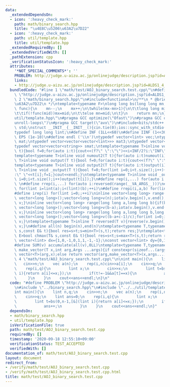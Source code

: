 ```yaml
---
data:
  _extendedDependsOn:
  - icon: ':heavy_check_mark:'
    path: math/binary_search.hpp
    title: "\u4E8C\u5206\u63A2\u7D22"
  - icon: ':heavy_check_mark:'
    path: util/template.hpp
    title: util/template.hpp
  _extendedRequiredBy: []
  _extendedVerifiedWith: []
  _pathExtension: cpp
  _verificationStatusIcon: ':heavy_check_mark:'
  attributes:
    '*NOT_SPECIAL_COMMENTS*': ''
    PROBLEM: http://judge.u-aizu.ac.jp/onlinejudge/description.jsp?id=ALDS1_4_B
    links:
    - http://judge.u-aizu.ac.jp/onlinejudge/description.jsp?id=ALDS1_4_B
  bundledCode: "#line 1 \"math/test/AOJ_binary_search.test.cpp\"\n#define PROBLEM\
    \ \"http://judge.u-aizu.ac.jp/onlinejudge/description.jsp?id=ALDS1_4_B\"\n#line\
    \ 2 \"math/binary_search.hpp\"\n#include<functional>\n/**\n * @brief \u4E8C\u5206\
    \u63A2\u7D22\n */\ntemplate<typename F>\nlong long bs(long long mn,long long mx,F\
    \ func){\n    mn--;\n    mx++;\n\twhile(mx-mn>1){\n\t\tlong long mid=(mn+mx)/2;\n\
    \t\tif(!func(mid))mx=mid;\n\t\telse mn=mid;\n\t}\n    return mn;\n}\n#line 2 \"\
    util/template.hpp\"\n#pragma GCC optimize(\"Ofast\")\n#pragma GCC optimize(\"\
    unroll-loops\")\n#pragma GCC target(\"avx\")\n#include<bits/stdc++.h>\nusing namespace\
    \ std;\nstruct __INIT__{__INIT__(){cin.tie(0);ios::sync_with_stdio(false);cout<<fixed<<setprecision(15);}}__INIT__;\n\
    typedef long long lint;\n#define INF (1LL<<60)\n#define IINF (1<<30)\n#define\
    \ EPS (1e-10)\n#define endl ('\\n')\ntypedef vector<lint> vec;\ntypedef vector<vector<lint>>\
    \ mat;\ntypedef vector<vector<vector<lint>>> mat3;\ntypedef vector<string> svec;\n\
    typedef vector<vector<string>> smat;\ntemplate<typename T>inline void numout(T\
    \ t){bool f=0;for(auto i:t){cout<<(f?\" \":\"\")<<i<INF/2?i:\"INF\";f=1;}cout<<endl;}\n\
    template<typename T>inline void numout2(T t){for(auto i:t)numout(i);}\ntemplate<typename\
    \ T>inline void output(T t){bool f=0;for(auto i:t){cout<<(f?\" \":\"\")<<i;f=1;}cout<<endl;}\n\
    template<typename T>inline void output2(T t){for(auto i:t)output(i);}\ntemplate<typename\
    \ T>inline void _output(T t){bool f=0;for(lint i=0;i<t.size();i++){cout<<f?\"\"\
    :\" \"<<t[i];f=1;}cout<<endl;}\ntemplate<typename T>inline void _output2(T t){for(lint\
    \ i=0;i<t.size();i++)output(t[i]);}\n#define rep(i,...) for(auto i:range(__VA_ARGS__))\
    \ \n#define rrep(i,...) for(auto i:reversed(range(__VA_ARGS__)))\n#define repi(i,a,b)\
    \ for(lint i=lint(a);i<(lint)(b);++i)\n#define rrepi(i,a,b) for(lint i=lint(b)-1;i>=lint(a);--i)\n\
    #define irep(i) for(lint i=0;;++i)\ninline vector<long long> range(long long n){if(n<=0)return\
    \ vector<long long>();vector<long long>v(n);iota(v.begin(),v.end(),0LL);return\
    \ v;}\ninline vector<long long> range(long long a,long long b){if(b<=a)return\
    \ vector<long long>();vector<long long>v(b-a);iota(v.begin(),v.end(),a);return\
    \ v;}\ninline vector<long long> range(long long a,long long b,long long c){if((b-a+c-1)/c<=0)return\
    \ vector<long long>();vector<long long>v((b-a+c-1)/c);for(int i=0;i<(int)v.size();++i)v[i]=i?v[i-1]+c:a;return\
    \ v;}\ntemplate<typename T>inline T reversed(T v){reverse(v.begin(),v.end());return\
    \ v;}\n#define all(n) begin(n),end(n)\ntemplate<typename T,typename E>bool chmin(T&\
    \ s,const E& t){bool res=s>t;s=min<T>(s,t);return res;}\ntemplate<typename T,typename\
    \ E>bool chmax(T& s,const E& t){bool res=s<t;s=max<T>(s,t);return res;}\nconst\
    \ vector<lint> dx={1,0,-1,0,1,1,-1,-1};\nconst vector<lint> dy={0,1,0,-1,1,-1,1,-1};\n\
    #define SUM(v) accumulate(all(v),0LL)\ntemplate<typename T,typename ...Args>auto\
    \ make_vector(T x,int arg,Args ...args){if constexpr(sizeof...(args)==0)return\
    \ vector<T>(arg,x);else return vector(arg,make_vector<T>(x,args...));}\n#line\
    \ 4 \"math/test/AOJ_binary_search.test.cpp\"\n\nint main(){\n    lint n,q;\n \
    \   cin>>n;\n    vec a(n);\n    rep(i,n)cin>>a[i];\n    cin>>q;\n    lint ans=0;\n\
    \    rep(i,q){\n        lint x;\n        cin>>x;\n        lint t=bs(0,n-1,[&](lint\
    \ i){return a[i]<=x;});\n        if(t!=-1&&a[t]==x){\n            ans++;\n   \
    \     }\n    }\n    cout<<ans<<endl;\n}\n"
  code: "#define PROBLEM \"http://judge.u-aizu.ac.jp/onlinejudge/description.jsp?id=ALDS1_4_B\"\
    \n#include \"../binary_search.hpp\"\n#include \"../../util/template.hpp\"\n\n\
    int main(){\n    lint n,q;\n    cin>>n;\n    vec a(n);\n    rep(i,n)cin>>a[i];\n\
    \    cin>>q;\n    lint ans=0;\n    rep(i,q){\n        lint x;\n        cin>>x;\n\
    \        lint t=bs(0,n-1,[&](lint i){return a[i]<=x;});\n        if(t!=-1&&a[t]==x){\n\
    \            ans++;\n        }\n    }\n    cout<<ans<<endl;\n}"
  dependsOn:
  - math/binary_search.hpp
  - util/template.hpp
  isVerificationFile: true
  path: math/test/AOJ_binary_search.test.cpp
  requiredBy: []
  timestamp: '2020-09-18 12:55:10+09:00'
  verificationStatus: TEST_ACCEPTED
  verifiedWith: []
documentation_of: math/test/AOJ_binary_search.test.cpp
layout: document
redirect_from:
- /verify/math/test/AOJ_binary_search.test.cpp
- /verify/math/test/AOJ_binary_search.test.cpp.html
title: math/test/AOJ_binary_search.test.cpp
---
```

